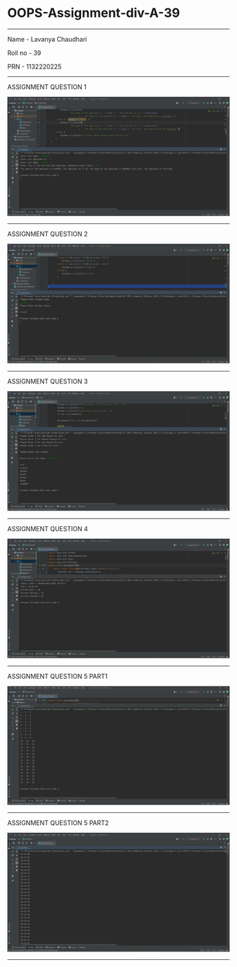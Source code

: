 # OOPS-Assignment-div-A-39
--------------------------------------------------------------------

Name - Lavanya Chaudhari

Roll no - 39

PRN - 1132220225

-------------------------------------------------------------------

ASSIGNMENT QUESTION 1

![](ASS1_SS.PNG)

-------------------------------------------------------------------

ASSIGNMENT QUESTION 2

![](ASS2_SS.PNG)

-------------------------------------------------------------------

ASSIGNMENT QUESTION 3

![](ASS3_SS.PNG)

-------------------------------------------------------------------

ASSIGNMENT QUESTION 4

![](ASS4_SS.PNG)

-------------------------------------------------------------------

ASSIGNMENT QUESTION 5 PART1

![](ASS5_PART1SS.PNG)

-------------------------------------------------------------------

ASSIGNMENT QUESTION 5 PART2

![](ASS5_PART2SS.PNG)

-------------------------------------------------------------------

